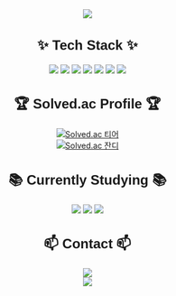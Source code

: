 <!-- 상단 배경 -->
<div align="center">
  <img src="https://capsule-render.vercel.app/api?type=waving&color=99FFFF&height=150&section=header" />
</div>

<!-- 기술 스택 -->
<div align="center">
  <h2 style="font-size: 1.5rem; font-family: Arial, sans-serif;">✨ Tech Stack ✨</h2>
  <div>
    <img src="https://img.shields.io/badge/react-20232a.svg?style=for-the-badge&logo=react&logoColor=61DAFB" />
    <img src="https://img.shields.io/badge/javascript-F7DF1E.svg?style=for-the-badge&logo=javascript&logoColor=20232a" />
    <img src="https://img.shields.io/badge/html5-E34F26.svg?style=for-the-badge&logo=html5&logoColor=white" />
    <img src="https://img.shields.io/badge/css3-1572B6.svg?style=for-the-badge&logo=css3&logoColor=white" />
    <img src="https://img.shields.io/badge/python-3670A0?style=for-the-badge&logo=python&logoColor=ffdd54" />
    <img src="https://img.shields.io/badge/styled--components-DB7093?style=for-the-badge&logo=styled-components&logoColor=ffd35b" />
    <img src="https://img.shields.io/badge/tailwindcss-1daabb.svg?style=for-the-badge&logo=tailwind-css&logoColor=white" />
  </div>
</div>

<!-- Solved.ac 티어 -->
<div align="center">
  <h2 style="font-size: 1.5rem; font-family: Arial, sans-serif;">🏆 Solved.ac Profile 🏆</h2>
  <a href="https://solved.ac/profile/kenz292907">
    <img src="http://mazassumnida.wtf/api/v2/generate_badge?boj=kenz292907" alt="Solved.ac 티어" />
  </a>
</div>

<!-- Solved.ac 잔디 -->
<div align="center">
  <a href="https://solved.ac/profile/kenz292907">
    <img src="http://mazandi.herokuapp.com/api?handle=kenz292907&theme=warm" alt="Solved.ac 잔디" />
  </a>
</div>

<!-- 현재 공부 중 -->
<div align="center">
  <h2 style="font-size: 1.5rem; font-family: Arial, sans-serif;">📚 Currently Studying 📚</h2>
  <div>
    <img src="https://img.shields.io/badge/typescript-007ACC.svg?style=for-the-badge&logo=typescript&logoColor=white" />
    <img src="https://img.shields.io/badge/React%20Query-FF4154?style=for-the-badge&logo=react%20query&logoColor=white" />
    <img src="https://img.shields.io/badge/Recoil-3578E5?style=for-the-badge&logo=recoil&logoColor=white" />
  </div>
</div>

<!-- 연락처 -->
<div align="center">
  <h2 style="font-size: 1.5rem; font-family: Arial, sans-serif;">📫 Contact 📫</h2>
  <a href="mailto:kimnodap357@gmail.com">
    <img src="https://img.shields.io/badge/dbcks357@naver.com-D14836?style=for-the-badge&logo=gmail&logoColor=white" />
  </a>
</div>

<!-- 하단 배경 -->
<div align="center">
  <img src="https://capsule-render.vercel.app/api?type=waving&color=99FFFF&height=150&section=footer" />
</div>
